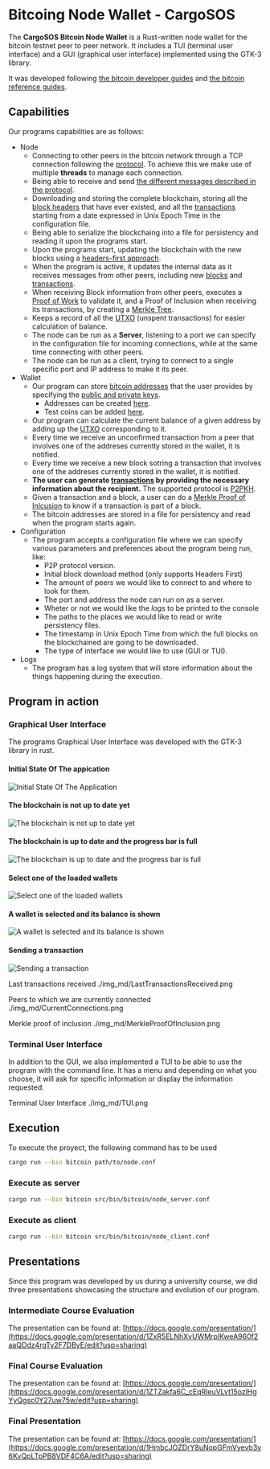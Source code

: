 # Bitcoing Node Wallet - CargoSOS

The **CargoSOS Bitcoin Node Wallet** is a Rust-written node wallet for the bitcoin testnet peer to peer network. It includes a TUI (terminal user interface) and a GUI (graphical user interface) implemented using the GTK-3 library.

It was developed following [the bitcoin developer guides](https://developer.bitcoin.org/devguide/index.html) and [the bitcoin reference guides](https://developer.bitcoin.org/reference/index.html).

## Capabilities

Our programs capabilities are as follows:

- Node
    - Connecting to other peers in the bitcoin network through a TCP connection following the [protocol](https://developer.bitcoin.org/devguide/p2p_network.html#connecting-to-peers). To achieve this we make use of multiple **threads** to manage each connection.
    - Being able to receive and send [the different messages described in the protocol](https://developer.bitcoin.org/reference/p2p_networking.html).
    - Downloading and storing the complete blockchain, storing all the [block headers](https://developer.bitcoin.org/reference/block_chain.html#block-headers) that have ever existed, and all the [transactions](https://developer.bitcoin.org/reference/block_chain.html#serialized-blocks) starting from a date expressed in Unix Epoch Time in the configuration file.
    - Being able to serialize the blockchaing into a file for persistency and reading it upon the programs start.
    - Upon the programs start, updating the blockchain with the new blocks using a [headers-first approach](https://developer.bitcoin.org/devguide/p2p_network.html#headers-first).
    - When the program is active, it updates the internal data as it receives messages from other peers, including new [blocks](https://developer.bitcoin.org/reference/block_chain.html#serialized-blocks) and [transactions](https://developer.bitcoin.org/reference/transactions.html).
    - When receiving Block information from other peers, executes a [Proof of Work](https://developer.bitcoin.org/devguide/block_chain.html#proof-of-work) to validate it, and a Proof of Inclusion when receiving its transactions, by creating a [Merkle Tree](https://developer.bitcoin.org/reference/block_chain.html#merkle-trees).
    - Keeps a record of all the [UTXO](https://developer.bitcoin.org/devguide/transactions.html) (unspent transactions) for easier calculation of balance.
    - The node can be run as a **Server**, listening to a port we can specify in the configuration file for incoming connections, while at the same time connecting with other peers.
    - The node can be run as a client, trying to connect to a single specific port and IP address to make it its peer.
- Wallet
    - Our program can store [bitcoin addresses](https://www.bitaddress.org/bitaddress.org-v3.3.0-SHA256-dec17c07685e1870960903d8f58090475b25af946fe95a734f88408cef4aa194.html?testnet=true) that the user provides by specifying the [public and private keys](https://en.bitcoin.it/wiki/Private_key). 
        - Addresses can be created [here](https://www.bitaddress.org/bitaddress.org-v3.3.0-SHA256-dec17c07685e1870960903d8f58090475b25af946fe95a734f88408cef4aa194.html?testnet=true).
        - Test coins can be added [here](https://coinfaucet.eu/en/btc-testnet/).
    - Our program can calculate the current balance of a given address by adding up the [UTXO](https://developer.bitcoin.org/devguide/transactions.html) corresponding to it.
    - Every time we receive an unconfirmed transaction from a peer that involves one of the addreses currently stored in the wallet, it is notified. 
    - Every time we receive a new block sotring a transaction that involves one of the addreses currently stored in the wallet, it is notified.
    - **The user can generate [transactions](https://developer.bitcoin.org/devguide/transactions.html) by providing the necessary information about the recipient.** The supported protocol is [P2PKH](https://developer.bitcoin.org/devguide/transactions.html#p2pkh-script-validation).
    - Given a transaction and a block, a user can do a [Merkle Proof of Inlcusion](https://developer.bitcoin.org/reference/block_chain.html#merkle-trees) to know if a transaction is part of a block.
    - The bitcoin addresses are stored in a file for persistency and read when the program starts again.
- Configuration
    - The program accepts a configuration file where we can specify various parameters and preferences about the program being run, like:
        - P2P protocol version.
        - Initial block download method (only supports Headers First)
        - The amount of peers we would like to connect to and where to look for them.
        - The port and address the node can run on as a server.
        - Wheter or not we would like the *logs* to be printed to the console
        - The paths to the places we would like to read or write persistency files.
        - The timestamp in Unix Epoch Time from which the full blocks on the blockchained are going to be downloaded.
        - The type of interface we would like to use (GUI or TUI).
- Logs
    - The program has a log system that will store information about the things happening during the execution.

## Program in action

### Graphical User Interface

The programs Graphical User Interface was developed with the GTK-3 library in rust. 

#### Initial State Of The appication


![Initial State Of The Application](./img_md/InitialState.png)


#### The blockchain is not up to date yet

![The blockchain is not up to date yet](./img_md/NotUpToDate.png)

#### The blockchain is up to date and the progress bar is full

![The blockchain is up to date and the progress bar is full](./img_md/UpToDate.png)


#### Select one of the loaded wallets

![Select one of the loaded wallets](./img_md/SelectLoadedWallet.png)

#### A wallet is selected and its balance is shown

![A wallet is selected and its balance is shown](./img_md/WalletSelected.png)

#### Sending a transaction

![Sending a transaction](./img_md/SendingATransaction.png)


Last transactions received
./img_md/LastTransactionsReceived.png

Peers to which we are currently connected
./img_md/CurrentConnections.png

Merkle proof of inclusion
./img_md/MerkleProofOfInclusion.png

### Terminal User Interface

In addition to the GUI, we also implemented a TUI to be able to use the program with the command line. It has a menu and depending on what you choose, it will ask for specific information or display the information requested.

Terminal User Interface
./img_md/TUI.png


## Execution

To execute the proyect, the following command has to be used

``` bash
cargo run --bin bitcoin path/to/node.conf
```

### Execute as server

``` bash
cargo run --bin bitcoin src/bin/bitcoin/node_server.conf
```

### Execute as client

``` bash
cargo run --bin bitcoin src/bin/bitcoin/node_client.conf
```

## Presentations

Since this program was developed by us during a university course, we did three presentations showcasing the structure and evolution of our program.

### Intermediate Course Evaluation

The presentation can be found at:
[https://docs.google.com/presentation/](https://docs.google.com/presentation/d/1ZxR5ELNhXvUWMrplKweA960f2aaQDdz4rgTy2F7DByE/edit?usp=sharing)

### Final Course Evaluation

The presentation can be found at:
[https://docs.google.com/presentation/](https://docs.google.com/presentation/d/1ZTZakfa6C_cEqRleuVLvt15ozlHgYyQgsc0Y27uw75w/edit?usp=sharing)

### Final Presentation
The presentation can be found at:
[https://docs.google.com/presentation/](https://docs.google.com/presentation/d/1HmbcJOZDrY8uNopGFmVyevb3y6KvQpLTpPB8VDF4C6A/edit?usp=sharing)
